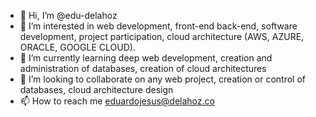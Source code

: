 - 👋 Hi, I’m @edu-delahoz
- 👀 I’m interested in web development, front-end back-end, software development, project participation, cloud architecture (AWS, AZURE, ORACLE, GOOGLE CLOUD).
- 🌱 I’m currently learning deep web development, creation and administration of databases, creation of cloud architectures
- 💞️ I’m looking to collaborate on any web project, creation or control of databases, cloud architecture design
- 📫 How to reach me eduardojesus@delahoz.co

<!---
edu-delahoz/edu-delahoz is a ✨ special ✨ repository because its `README.md` (this file) appears on your GitHub profile.
You can click the Preview link to take a look at your changes.
--->
